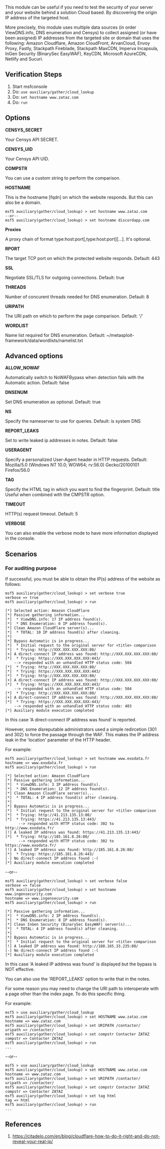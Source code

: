 
This module can be useful if you need to test the security of your server and your
website behind a solution Cloud based. By discovering the origin IP address of the
targeted host.

More precisely, this module uses multiple data sources (in order ViewDNS.info, DNS enumeration and Censys)
to collect assigned (or have been assigned) IP addresses from the targeted site or domain
that uses the following:
  Amazon Cloudflare, Amazon CloudFront, ArvanCloud, Envoy Proxy, Fastly, Stackpath Fireblade,
  Stackpath MaxCDN, Imperva Incapsula, InGen Security (BinarySec EasyWAF), KeyCDN, Microsoft AzureCDN,
  Netlify and Sucuri.

## Verification Steps

  1. Start msfconsole
  2. Do: `use auxiliary/gather/cloud_lookup`
  3. Do: `set hostname www.zataz.com`
  4. Do: `run`

## Options

  **CENSYS_SECRET**

  Your Censys API SECRET.

  **CENSYS_UID**

  Your Censys API UID.

  **COMPSTR**

  You can use a custom string to perform the comparison.

  **HOSTNAME**

  This is the hostname [fqdn] on which the website responds. But this can also be a domain.

    msf5 auxiliary(gather/cloud_lookup) > set hostname www.zataz.com
    --or--
    msf5 auxiliary(gather/cloud_lookup) > set hostname discordapp.com

  **Proxies**

  A proxy chain of format type:host:port[,type:host:port][...]. It's optional.

  **RPORT**

  The target TCP port on which the protected website responds. Default: 443

  **SSL**

  Negotiate SSL/TLS for outgoing connections. Default: true

  **THREADS**

  Number of concurent threads needed for DNS enumeration. Default: 8

  **URIPATH**

  The URI path on which to perform the page comparison. Default: '/'

  **WORDLIST**

  Name list required for DNS enumeration. Default: ~/metasploit-framework/data/wordlists/namelist.txt

## Advanced options

  **ALLOW_NOWAF**

  Automatically switch to NoWAFBypass when detection fails with the Automatic action. Default: false

  **DNSENUM**

  Set DNS enumeration as optional. Default: true

  **NS**

  Specify the nameserver to use for queries. Default: is system DNS

  **REPORT_LEAKS**

  Set to write leaked ip addresses in notes. Default: false

  **USERAGENT**

  Specify a personalized User-Agent header in HTTP requests. Default: Mozilla/5.0 (Windows NT 10.0; WOW64; rv:56.0) Gecko/20100101 Firefox/56.0

  **TAG**

  Specify the HTML tag in which you want to find the fingerprint. Default: title
  Useful when combined with the CMPSTR option.

  **TIMEOUT**

  HTTP(s) request timeout. Default: 5

  **VERBOSE**

  You can also enable the verbose mode to have more information displayed in the console.

## Scenarios

### For auditing purpose

  If successful, you must be able to obtain the IP(s) address of the website as follows:
  ```
msf5 auxiliary(gather/cloud_lookup) > set verbose true
verbose => true
msf5 auxiliary(gather/cloud_lookup) > run

[*] Selected action: Amazon CloudFlare
[*] Passive gathering information...
[*]  * ViewDNS.info: 17 IP address found(s).
[*]  * DNS Enumeration: 6 IP address found(s).
[*] Clean Amazon CloudFlare server(s)...
[*]  * TOTAL: 10 IP address found(s) after cleaning.
[*]
[*] Bypass Automatic is in progress...
[*]  * Initial request to the original server for <title> comparison
[*]  * Trying: http://XXX.XXX.XXX.XXX:80/
[+] A direct-connect IP address was found: http://XXX.XXX.XXX.XXX:80/
[*]  * Trying: https://XXX.XXX.XXX.XXX:443/
      --> responded with an unhandled HTTP status code: 504
[*]  * Trying: http://XXX.XXX.XXX.XXX:80/
[*]  * Trying: https://XXX.XXX.XXX.XXX:443/
[*]  * Trying: http://XXX.XXX.XXX.XXX:80/
[+] A direct-connect IP address was found: http://XXX.XXX.XXX.XXX:80/
[*]  * Trying: https://XXX.XXX.XXX.XXX:443/
      --> responded with an unhandled HTTP status code: 504
[*]  * Trying: http://XXX.XXX.XXX.XXX:80/
[+] A direct-connect IP address was found: http://XXX.XXX.XXX.XXX:80/
[*]  * Trying: https://XXX.XXX.XXX.XXX:443/
      --> responded with an unhandled HTTP status code: 403
[*] Auxiliary module execution completed
  ```
  In this case 'A direct-connect IP address was found' is reported.

  However, some disreputable administrators used a simple redircetion (301 and 302)
  to force the passage through the WAF. This makes the IP address leak in the 'location'
  parameter of the HTTP header.

  For example:
  ```
  msf5 auxiliary(gather/cloud_lookup) > set hostname www.exodata.fr
  hostname => www.exodata.fr
  msf5 auxiliary(gather/cloud_lookup) > run

  [*] Selected action: Amazon CloudFlare
  [*] Passive gathering information...
  [*]  * ViewDNS.info: 3 IP address found(s).
  [*]  * DNS Enumeration: 12 IP address found(s).
  [*] Clean Amazon CloudFlare server(s)...
  [*]  * TOTAL: 4 IP address found(s) after cleaning.
  [*]
  [*] Bypass Automatic is in progress...
  [*]  * Initial request to the original server for <title> comparison
  [*]  * Trying: http://41.213.135.13:80/
  [*]  * Trying: https://41.213.135.13:443/
        --> responded with HTTP status code: 302 to http://www.exodata.fr/
  [!] A leaked IP address was found: https://41.213.135.13:443/
  [*]  * Trying: http://185.161.8.26:80/
        --> responded with HTTP status code: 302 to https://www.exodata.fr/
  [!] A leaked IP address was found: http://185.161.8.26:80/
  [*]  * Trying: https://185.161.8.26:443/
  [-] No direct-connect IP address found :-(
  [*] Auxiliary module execution completed
  ```
  --or--
  ```
  msf5 auxiliary(gather/cloud_lookup) > set verbose false
  verbose => false
  msf5 auxiliary(gather/cloud_lookup) > set hostname www.ingensecurity.com
  hostname => www.ingensecurity.com
  msf5 auxiliary(gather/cloud_lookup) > run

  [*] Passive gathering information...
  [*]  * ViewDNS.info: 2 IP address found(s).
  [*]  * DNS Enumeration: 8 IP address found(s).
  [*] Clean InGen Security (BinarySec EasyWAF) server(s)...
  [*]  * TOTAL: 4 IP address found(s) after cleaning.
  [*]
  [*] Bypass Automatic is in progress...
  [*]  * Initial request to the original server for <title> comparison
  [!] A leaked IP address was found: http://188.165.33.235:80/
  [-] No direct-connect IP address found :-(
  [*] Auxiliary module execution completed
  ```
  In this case 'A leaked IP address was found' is displayed but the bypass is NOT effective.

  You can also use the 'REPORT_LEAKS' option to write that in the notes.

  For some reason you may need to change the URI path to interoperate with a page other than the index page.
  To do this specific thing.

  For example:
  ```
  msf5 > use auxiliary/gather/cloud_lookup
  msf5 auxiliary(gather/cloud_lookup) > set HOSTNAME www.zataz.com
  hostname => www.zataz.com
  msf5 auxiliary(gather/cloud_lookup) > set URIPATH /contacter/
  uripath => /contacter/
  msf5 auxiliary(gather/cloud_lookup) > set compstr Contacter ZATAZ
  compstr => Contacter ZATAZ
  msf5 auxiliary(gather/cloud_lookup) > run
  ...
  ```
  --or--
  ```
  msf5 > use auxiliary/gather/cloud_lookup
  msf5 auxiliary(gather/cloud_lookup) > set HOSTNAME www.zataz.com
  hostname => www.zataz.com
  msf5 auxiliary(gather/cloud_lookup) > set URIPATH /contacter/
  uripath => /contacter/
  msf5 auxiliary(gather/cloud_lookup) > set compstr Contacter ZATAZ
  compstr => Contacter ZATAZ
  msf5 auxiliary(gather/cloud_lookup) > set tag html
  tag => html
  msf5 auxiliary(gather/cloud_lookup) > run
  ...
  ```

## References

  1. <https://citadelo.com/en/blog/cloudflare-how-to-do-it-right-and-do-not-reveal-your-real-ip/>
